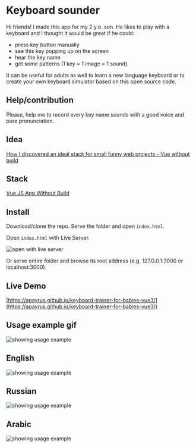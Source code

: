 # Keyboard sounder

Hi friends! I made this app for my 2 y.o. son. He likes to play with a
keyboard and I thought it would be great if he could:

- press key button manually
- see this key popping up on the screen
- hear the key name
- get some patterns (1 key = 1 image = 1 sound).

It can be useful for adults as well to learn a new language
keyboard or to create your own keyboard
simulator based on this open source code.

## Help/contribution

Please, help me to record every key name sounds with a good voice and pure pronunciation.

## Idea

[How I discovered an ideal stack for small funny web projects - Vue without build](https://dev.to/apayrus/how-i-discovered-an-ideal-stack-for-small-funny-projects-vue-without-build-4d9n-temp-slug-3637232)

## Stack

[Vue JS App Without Build](https://dzone.com/articles/vue-js-application-without-build)

## Install

Download/clone the repo. Serve the folder and open `index.html`.

Open `index.html` with Live Server.

![open with live server](https://apayrus.github.io/keyboard-trainer-for-babies-vue3/images/open-with-live-server.gif)

Or serve entire folder and browse its root address (e.g. 127.0.0.1:3000 or localhost:3000).

## Live Demo

[https://apayrus.github.io/keyboard-trainer-for-babies-vue3/](https://apayrus.github.io/keyboard-trainer-for-babies-vue3/)

## Usage example gif

![showing usage example](https://apayrus.github.io/keyboard-trainer-for-babies-vue3/images/usage.gif)

## English

![showing usage example](https://apayrus.github.io/keyboard-trainer-for-babies-vue3/images/screenshot_en.png)

## Russian

![showing usage example](https://apayrus.github.io/keyboard-trainer-for-babies-vue3/images/screenshot_ru.png)

## Arabic

![showing usage example](https://apayrus.github.io/keyboard-trainer-for-babies-vue3/images/screenshot_ar.png)
